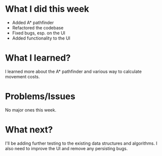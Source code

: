 # What I did this week

- Added A\* pathfinder
- Refactored the codebase
- Fixed bugs, esp. on the UI
- Added functionality to the UI

# What I learned?

I learned more about the A\* pathfinder and various way to calculate movement costs.

# Problems/Issues

No major ones this week.

# What next?

I'll be adding further testing to the existing data structures and algorithms. I also need to improve the UI and remove any persisting bugs.
